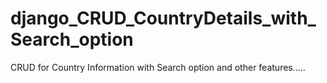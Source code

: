 # django_CRUD_CountryDetails_with_Search_option
CRUD for Country Information with Search option and other features.....
